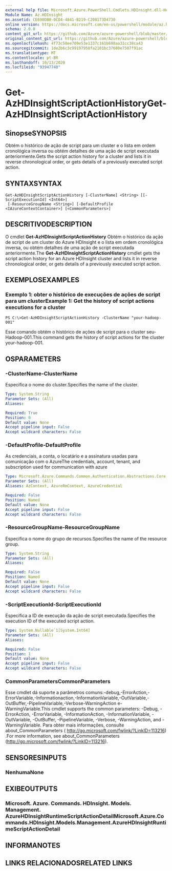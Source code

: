 ```yaml
---
external help file: Microsoft.Azure.PowerShell.Cmdlets.HDInsight.dll-Help.xml
Module Name: Az.HDInsight
ms.assetid: CE690DB0-0CD4-4841-B219-C208173D4730
online version: https://docs.microsoft.com/en-us/powershell/module/az.hdinsight/get-azhdinsightscriptactionhistory
schema: 2.0.0
content_git_url: https://github.com/Azure/azure-powershell/blob/master/src/HDInsight/HDInsight/help/Get-AzHDInsightScriptActionHistory.md
original_content_git_url: https://github.com/Azure/azure-powershell/blob/master/src/HDInsight/HDInsight/help/Get-AzHDInsightScriptActionHistory.md
ms.openlocfilehash: 4f73c58ee709e53e1337c161b698aa31cc38ca43
ms.sourcegitcommit: 1de2b6c3c99197958fa2101bc37680e7507f91ac
ms.translationtype: MT
ms.contentlocale: pt-BR
ms.lasthandoff: 10/13/2020
ms.locfileid: "93947740"
---
```

# <span data-ttu-id="a9662-101">Get-AzHDInsightScriptActionHistory</span><span class="sxs-lookup"><span data-stu-id="a9662-101">Get-AzHDInsightScriptActionHistory</span></span>

## <span data-ttu-id="a9662-102">Sinopse</span><span class="sxs-lookup"><span data-stu-id="a9662-102">SYNOPSIS</span></span>
<span data-ttu-id="a9662-103">Obtém o histórico de ação de script para um cluster e o lista em ordem cronológica inversa ou obtém detalhes de uma ação de script executada anteriormente.</span><span class="sxs-lookup"><span data-stu-id="a9662-103">Gets the script action history for a cluster and lists it in reverse chronological order, or gets details of a previously executed script action.</span></span>

## <span data-ttu-id="a9662-104">SYNTAX</span><span class="sxs-lookup"><span data-stu-id="a9662-104">SYNTAX</span></span>

```
Get-AzHDInsightScriptActionHistory [-ClusterName] <String> [[-ScriptExecutionId] <Int64>]
 [-ResourceGroupName <String>] [-DefaultProfile <IAzureContextContainer>] [<CommonParameters>]
```

## <span data-ttu-id="a9662-105">DESCRITIVO</span><span class="sxs-lookup"><span data-stu-id="a9662-105">DESCRIPTION</span></span>
<span data-ttu-id="a9662-106">O cmdlet **Get-AzHDInsightScriptActionHistory** Obtém o histórico da ação de script de um cluster do Azure HDInsight e o lista em ordem cronológica inversa, ou obtém detalhes de uma ação de script executada anteriormente.</span><span class="sxs-lookup"><span data-stu-id="a9662-106">The **Get-AzHDInsightScriptActionHistory** cmdlet gets the script action history for an Azure HDInsight cluster and lists it in reverse chronological order, or gets details of a previously executed script action.</span></span>

## <span data-ttu-id="a9662-107">EXEMPLOS</span><span class="sxs-lookup"><span data-stu-id="a9662-107">EXAMPLES</span></span>

### <span data-ttu-id="a9662-108">Exemplo 1: obter o histórico de execuções de ações de script para um cluster</span><span class="sxs-lookup"><span data-stu-id="a9662-108">Example 1: Get the history of script actions executions for a cluster</span></span>
```
PS C:\>Get-AzHDInsightScriptActionHistory -ClusterName "your-hadoop-001"
```

<span data-ttu-id="a9662-109">Esse comando obtém o histórico de ações de script para o cluster seu-Hadoop-001.</span><span class="sxs-lookup"><span data-stu-id="a9662-109">This command gets the history of script actions for the cluster your-hadoop-001.</span></span>

## <span data-ttu-id="a9662-110">OS</span><span class="sxs-lookup"><span data-stu-id="a9662-110">PARAMETERS</span></span>

### <span data-ttu-id="a9662-111">-ClusterName</span><span class="sxs-lookup"><span data-stu-id="a9662-111">-ClusterName</span></span>
<span data-ttu-id="a9662-112">Especifica o nome do cluster.</span><span class="sxs-lookup"><span data-stu-id="a9662-112">Specifies the name of the cluster.</span></span>

```yaml
Type: System.String
Parameter Sets: (All)
Aliases:

Required: True
Position: 0
Default value: None
Accept pipeline input: False
Accept wildcard characters: False
```

### <span data-ttu-id="a9662-113">-DefaultProfile</span><span class="sxs-lookup"><span data-stu-id="a9662-113">-DefaultProfile</span></span>
<span data-ttu-id="a9662-114">As credenciais, a conta, o locatário e a assinatura usadas para comunicação com o Azure</span><span class="sxs-lookup"><span data-stu-id="a9662-114">The credentials, account, tenant, and subscription used for communication with azure</span></span>

```yaml
Type: Microsoft.Azure.Commands.Common.Authentication.Abstractions.Core.IAzureContextContainer
Parameter Sets: (All)
Aliases: AzContext, AzureRmContext, AzureCredential

Required: False
Position: Named
Default value: None
Accept pipeline input: False
Accept wildcard characters: False
```

### <span data-ttu-id="a9662-115">-ResourceGroupName</span><span class="sxs-lookup"><span data-stu-id="a9662-115">-ResourceGroupName</span></span>
<span data-ttu-id="a9662-116">Especifica o nome do grupo de recursos.</span><span class="sxs-lookup"><span data-stu-id="a9662-116">Specifies the name of the resource group.</span></span>

```yaml
Type: System.String
Parameter Sets: (All)
Aliases:

Required: False
Position: Named
Default value: None
Accept pipeline input: False
Accept wildcard characters: False
```

### <span data-ttu-id="a9662-117">-ScriptExecutionId</span><span class="sxs-lookup"><span data-stu-id="a9662-117">-ScriptExecutionId</span></span>
<span data-ttu-id="a9662-118">Especifica a ID de execução da ação de script executada.</span><span class="sxs-lookup"><span data-stu-id="a9662-118">Specifies the execution ID of the executed script action.</span></span>

```yaml
Type: System.Nullable`1[System.Int64]
Parameter Sets: (All)
Aliases:

Required: False
Position: 1
Default value: None
Accept pipeline input: False
Accept wildcard characters: False
```

### <span data-ttu-id="a9662-119">CommonParameters</span><span class="sxs-lookup"><span data-stu-id="a9662-119">CommonParameters</span></span>
<span data-ttu-id="a9662-120">Esse cmdlet dá suporte a parâmetros comuns:-debug,-ErrorAction,-ErrorVariable,-Informationaction,-InformationVariable,-OutVariable,-OutBuffer,-PipelineVariable,-Verbose-WarningAction e-WarningVariable.</span><span class="sxs-lookup"><span data-stu-id="a9662-120">This cmdlet supports the common parameters: -Debug, -ErrorAction, -ErrorVariable, -InformationAction, -InformationVariable, -OutVariable, -OutBuffer, -PipelineVariable, -Verbose, -WarningAction, and -WarningVariable.</span></span> <span data-ttu-id="a9662-121">Para obter mais informações, consulte about_CommonParameters ( http://go.microsoft.com/fwlink/?LinkID=113216) .</span><span class="sxs-lookup"><span data-stu-id="a9662-121">For more information, see about_CommonParameters (http://go.microsoft.com/fwlink/?LinkID=113216).</span></span>

## <span data-ttu-id="a9662-122">SENSORES</span><span class="sxs-lookup"><span data-stu-id="a9662-122">INPUTS</span></span>

### <span data-ttu-id="a9662-123">Nenhuma</span><span class="sxs-lookup"><span data-stu-id="a9662-123">None</span></span>

## <span data-ttu-id="a9662-124">EXIBE</span><span class="sxs-lookup"><span data-stu-id="a9662-124">OUTPUTS</span></span>

### <span data-ttu-id="a9662-125">Microsoft. Azure. Commands. HDInsight. Models. Management. AzureHDInsightRuntimeScriptActionDetail</span><span class="sxs-lookup"><span data-stu-id="a9662-125">Microsoft.Azure.Commands.HDInsight.Models.Management.AzureHDInsightRuntimeScriptActionDetail</span></span>

## <span data-ttu-id="a9662-126">INFORMA</span><span class="sxs-lookup"><span data-stu-id="a9662-126">NOTES</span></span>

## <span data-ttu-id="a9662-127">LINKS RELACIONADOS</span><span class="sxs-lookup"><span data-stu-id="a9662-127">RELATED LINKS</span></span>
